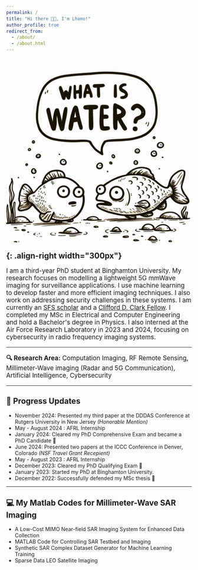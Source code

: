 ```yaml
---
permalink: /
title: "Hi there 👋😊, I'm Lhamo!"
author_profile: true
redirect_from: 
  - /about/
  - /about.html
---
```


![Always ask](/images/what_is_water.png){: .align-right width="300px"}
---
<p style="font-size: 17px;">
  I am a third-year PhD student at Binghamton University. My research focuses on modelling a lightweight 5G mmWave imaging for surveillance applications. I use machine learning to develop faster and more efficient imaging techniques. I also work on addressing security challenges in these systems.
  I am currently an <a href="https://sfs.opm.gov/">SFS scholar</a> and a <a href="https://www.binghamton.edu/grad-school/awards-honors/clark-fellowship.html">Clifford D. Clark Fellow</a>. I completed my MSc in Electrical and Computer Engineering and hold a Bachelor's degree in Physics. I also interned at the Air Force Research Laboratory in 2023 and 2024, focusing on cybersecurity in radio frequency imaging systems.
</p>

***

<p style="font-size: 17px;">
  <strong>🔍 Research Area:</strong> Computation Imaging, RF Remote Sensing, Millimeter-Wave imaging (Radar and 5G Communication), Artificial Intelligence, Cybersecurity
</p>

***

## 📝 Progress Updates 
- November 2024: Presented my third paper at the DDDAS Conference at Rutgers University in New Jersey *(Honorable Mention)*
- May - August 2024 : AFRL Internship 
- January 2024: Cleared my PhD Comprehensive Exam and became a PhD Candidate 🎉
- June 2024: Presented two papers at the ICCC Conference in Denver, Colorado *(NSF Travel Grant Recepient)*
- May - August 2023 : AFRL Internship 
- December 2023: Cleared my PhD Qualifying Exam 🎊
- January 2023: Started my PhD at Binghamton University.
- December 2022: Successfully defended my MSc thesis 🥳

---

## 💻 My Matlab Codes for Millimeter-Wave SAR Imaging 
- A Low-Cost MIMO Near-field SAR Imaging System for Enhanced Data Collection
- MATLAB Code for Controlling SAR Testbed and Imaging
- Synthetic SAR Complex Dataset Generator for Machine Learning Training
- Sparse Data LEO Satellite Imaging

